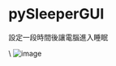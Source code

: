 # pySleeperGUI
設定一段時間後讓電腦進入睡眠 

\\ 
![image](https://github.com/hhjjy/pySleeperGUI/assets/45664168/4e22b31d-f136-406b-924a-f6a8fe63e4d6)
